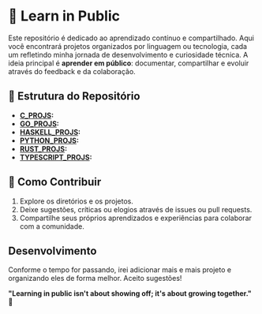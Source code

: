 # 🧠 Learn in Public  

Este repositório é dedicado ao aprendizado contínuo e compartilhado. Aqui você encontrará projetos organizados por linguagem ou tecnologia, cada um refletindo minha jornada de desenvolvimento e curiosidade técnica. A ideia principal é **aprender em público**: documentar, compartilhar e evoluir através do feedback e da colaboração.

## 📂 Estrutura do Repositório  

- **[C_PROJS](./C_PROJS):** 
- **[GO_PROJS](./GO_PROJS):**   
- **[HASKELL_PROJS](./HASKELL_PROJS):**   
- **[PYTHON_PROJS](./PYTHON_PROJS):** 
- **[RUST_PROJS](./RUST_PROJS):** 
- **[TYPESCRIPT_PROJS](./TYPESCRIPT_PROJS):**   

## 🚀 Como Contribuir  

1. Explore os diretórios e os projetos.  
2. Deixe sugestões, críticas ou elogios através de issues ou pull requests.  
3. Compartilhe seus próprios aprendizados e experiências para colaborar com a comunidade.  

## Desenvolvimento

Conforme o tempo for passando, irei adicionar mais e mais projeto e organizando eles de forma melhor. Aceito sugestões!

**"Learning in public isn't about showing off; it's about growing together."** 🌱  


